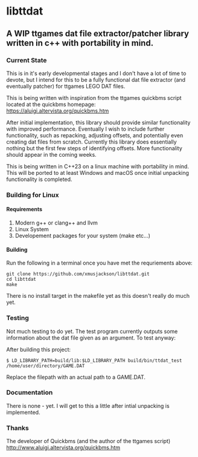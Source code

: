 # libttdat

## A WIP ttgames dat file extractor/patcher library written in c++ with portability in mind.

### Current State

This is in it's early developmental stages and I don't have a lot of time to devote, but I intend for this to be a fully functional dat file extractor (and eventually patcher) for ttgames LEGO DAT files.

This is being written with inspiration from the ttgames quickbms script located at the quickbms homepage: 
https://aluigi.altervista.org/quickbms.htm

After initial implementation, this library should provide similar functionality with improved performance. Eventually I wish to include further functionality, such as repacking, adjusting offsets, and potentially even creating dat files from scratch. Currently this library does essentially nothing but the first few steps of identifying offsets. More functionality should appear in the coming weeks.

This is being written in C++23 on a linux machine with portability in mind. This will be ported to at least Windows and macOS once initial unpacking functionality is completed.

### Building for Linux
 
#### Requirements

 1. Modern g++ or clang++ and llvm
 2. Linux System
 3. Developement packages for your system (make etc...)

#### Building

Run the following in a terminal once you have met the requriements above:

    git clone https://github.com/xmusjackson/libttdat.git
    cd libttdat
    make

There is no install target in the makefile yet as this doesn't really do much yet.

### Testing

Not much testing to do yet. The test program currently outputs some information about the dat file given as an argument. To test anyway:

After building this project:

    $ LD_LIBRARY_PATH=build/lib:$LD_LIBRARY_PATH build/bin/ttdat_test /home/user/directory/GAME.DAT

Replace the filepath with an actual path to a GAME.DAT.

### Documentation

There is none - yet. I will get to this a little after intial unpacking is implemented.

### Thanks

The developer of Quickbms (and the author of the ttgames script)
http://www.aluigi.altervista.org/quickbms.htm